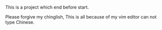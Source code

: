 This is a project which end before start.

Please forgive my chinglish, This is all because of my vim editor can not type Chinese.
